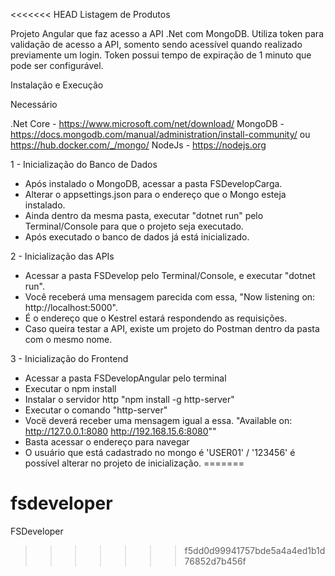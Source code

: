 <<<<<<< HEAD
Listagem de Produtos

Projeto Angular que faz acesso a API .Net com MongoDB.
Utiliza token para validação de acesso a API, somento sendo acessível quando realizado previamente um login.
Token possui tempo de expiração de 1 minuto que pode ser configurável.


Instalação e Execução

Necessário

.Net Core - https://www.microsoft.com/net/download/
MongoDB - https://docs.mongodb.com/manual/administration/install-community/ ou https://hub.docker.com/_/mongo/
NodeJs - https://nodejs.org

1 - Inicialização do Banco de Dados

- Após instalado o MongoDB, acessar a pasta FSDevelopCarga.
- Alterar o appsettings.json para o endereço que o Mongo esteja instalado.
- Ainda dentro da mesma pasta, executar "dotnet run" pelo Terminal/Console para que o projeto seja executado.
- Após executado o banco de dados já está inicializado.

2 - Inicialização das APIs

- Acessar a pasta FSDevelop pelo Terminal/Console, e executar "dotnet run".
- Você receberá uma mensagem parecida com essa, "Now listening on: http://localhost:5000".
- É o endereço que o Kestrel estará respondendo as requisições.
- Caso queira testar a API, existe um projeto do Postman dentro da pasta com o mesmo nome.

3 - Inicialização do Frontend

- Acessar a pasta FSDevelopAngular pelo terminal
- Executar o npm install
- Instalar o servidor http "npm install -g http-server"
- Executar o comando "http-server"
- Vocë deverá receber uma mensagem igual a essa.
"Available on:
  http://127.0.0.1:8080
  http://192.168.15.6:8080""
- Basta acessar o endereço para navegar
- O usuário que está cadastrado no mongo é 'USER01' / '123456' é possível alterar no projeto de inicialização.
=======
# fsdeveloper
FSDeveloper
>>>>>>> f5dd0d99941757bde5a4a4ed1b1d76852d7b456f
